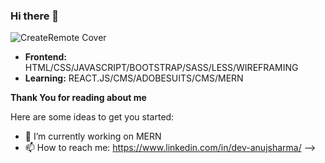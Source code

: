 ### Hi there 👋


![CreateRemote Cover](https://cdn4.iconfinder.com/data/icons/business-1-49/50/43-512.png)



- **Frontend:** HTML/CSS/JAVASCRIPT/BOOTSTRAP/SASS/LESS/WIREFRAMING
- **Learning:** REACT.JS/CMS/ADOBESUITS/CMS/MERN



**Thank You for reading about me**

Here are some ideas to get you started:

- 🔭 I’m currently working on MERN
- 📫 How to reach me: https://www.linkedin.com/in/dev-anujsharma/
-->

